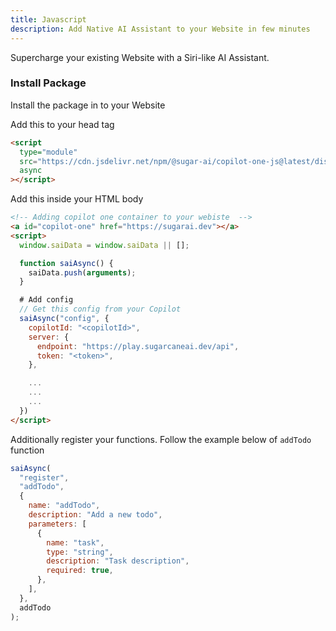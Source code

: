 ```yaml
---
title: Javascript
description: Add Native AI Assistant to your Website in few minutes
---
```


Supercharge your existing Website with a Siri-like AI Assistant.

### Install Package

Install the package in to your Website

Add this to your head tag

```html
<script
  type="module"
  src="https://cdn.jsdelivr.net/npm/@sugar-ai/copilot-one-js@latest/dist/js/copilot-one.min.js"
  async
></script>
```

Add this inside your HTML body

```html
<!-- Adding copilot one container to your webiste  -->
<a id="copilot-one" href="https://sugarai.dev"></a>
<script>
  window.saiData = window.saiData || [];

  function saiAsync() {
    saiData.push(arguments);
  }

  # Add config
  // Get this config from your Copilot
  saiAsync("config", {
    copilotId: "<copilotId>",
    server: {
      endpoint: "https://play.sugarcaneai.dev/api",
      token: "<token>",
    },

    ...
    ...
    ...
  })
</script>
```

Additionally register your functions. Follow the example below of `addTodo` function

```js
saiAsync(
  "register",
  "addTodo",
  {
    name: "addTodo",
    description: "Add a new todo",
    parameters: [
      {
        name: "task",
        type: "string",
        description: "Task description",
        required: true,
      },
    ],
  },
  addTodo
);
```
